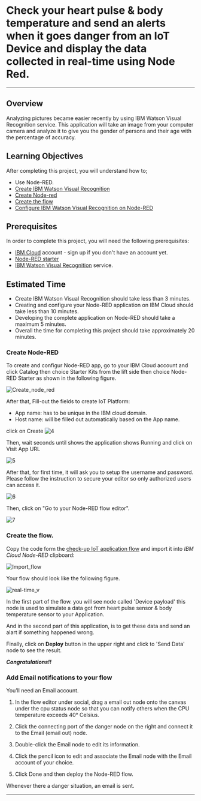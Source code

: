 # Check your heart pulse & body temperature and send an alerts when it goes danger from an IoT Device and display the data collected in real-time using Node Red.
----------------------------------------------------------------------------------------------------


## Overview
Analyzing pictures became easier recently by using IBM Watson Visual Recognition service. This application will take an image from your computer camera and analyze it to give you the gender of persons and their age with the percentage of accuracy.

## Learning Objectives
After completing this project, you will understand how to;
- Use Node-RED.
- [Create IBM Watson Visual Recognition](#Create-IBM-Watson-Visual-Recognition)
- [Create Node-red](#Create-Node-red)
- [Create the flow](#Create-the-flow)
- [Configure IBM Watson Visual Recognition on Node-RED](#Configure-IBM-Watson-Visual-Recognition-on-Node-RED)

## Prerequisites
In order to complete this project, you will need the following prerequisites:
- [IBM Cloud](http://ibm.biz/iot-cloud-signup) account - sign up if you don't have an account yet.
- [Node-RED starter](https://console.bluemix.net/catalog/starters/node-red-starter)
- [IBM Watson Visual Recognition](https://console.bluemix.net/catalog/services/visual-recognition) service.


## Estimated Time
- Create IBM Watson Visual Recognition should take less than 3 minutes.
- Creating and configure your Node-RED application on IBM Cloud should take less than 10 minutes.
- Developing the complete application on Node-RED should take a maximum 5 minutes.
- Overall the time for completing this project should take approximately 20 minutes.




### Create Node-RED
To create and configur Node-RED app, go to your IBM Cloud account and click Catalog then choice Starter Kits from the lift side then choice Node-RED Starter as shown in the following figure.

![`Create_node_red`](images/Create_node_red.png)



After that, Fill-out the fields to create IoT Platform:
- App name: has to be unique in the IBM cloud domain.
- Host name: will be filled out automatically based on the App name.

click on Create 
![`4`](images/4.png)

Then, wait seconds until shows the application shows Running and click on Visit App URL

![`5`](images/5.png)

After that, for first time, it will ask you to setup the username and password. Please follow the instruction to secure your editor so only authorized users can access it. 


![`6`](images/6.png)

Then, click on "Go to your Node-RED flow editor".

![`7`](images/7.png)


 
### Create the flow. 



Copy the code form the [check-up IoT application flow](check-up_IoT_application_flow.json) and import it into _IBM Cloud Node-RED_ clipboard:



![`Import_flow`](images/Import_flow.png)


Your flow should look like the following figure. 


![`real-time_v`](images/real-time_v.png)

In the first part of the flow. you will see node called 'Device payload' this node is used to simulate a data got from heart pulse sensor & body temperature sensor to your Application. 

And in the second part of this application, is to get these data and send an alart if something happened wrong. 



Finally, click on **Deploy** button in the upper right and click to 'Send Data' node to see the result. 




**_Congratulations!!_**




### Add Email notifications to your flow

You’ll need an Email account.

1. In the flow editor under social, drag a email out node onto the canvas under the cpu status node so that you can notify others when the CPU temperature exceeds 40° Celsius.

2. Click the connecting port of the danger node on the right and connect it to the Email (email out) node.

3. Double-click the Email node to edit its information.

4. Click the pencil icon to edit and associate the Email node with the Email account of your choice.

5. Click Done and then deploy the Node-RED flow.

Whenever there a danger situation, an email is sent. 



----------------------------------------------------------------------------------------------------------------------------------------------------
